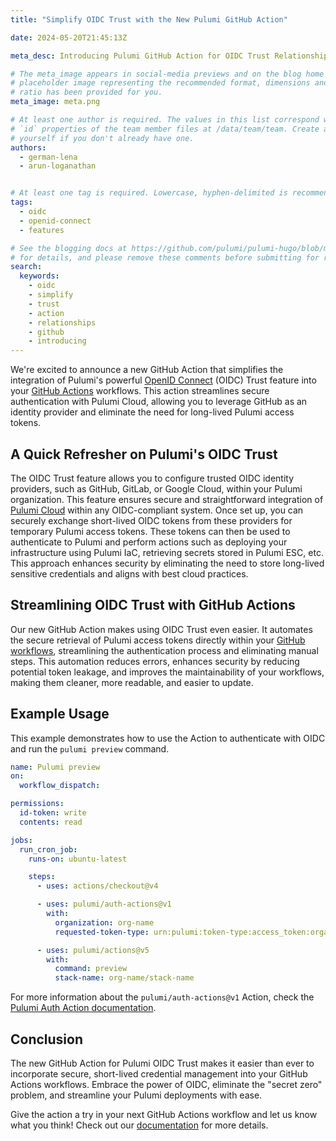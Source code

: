 ```yaml
---
title: "Simplify OIDC Trust with the New Pulumi GitHub Action"

date: 2024-05-20T21:45:13Z

meta_desc: Introducing Pulumi GitHub Action for OIDC Trust Relationships

# The meta_image appears in social-media previews and on the blog home page. A
# placeholder image representing the recommended format, dimensions and aspect
# ratio has been provided for you.
meta_image: meta.png

# At least one author is required. The values in this list correspond with the
# `id` properties of the team member files at /data/team/team. Create a file for
# yourself if you don't already have one.
authors:
  - german-lena
  - arun-loganathan


# At least one tag is required. Lowercase, hyphen-delimited is recommended.
tags:
  - oidc
  - openid-connect
  - features

# See the blogging docs at https://github.com/pulumi/pulumi-hugo/blob/master/BLOGGING.md
# for details, and please remove these comments before submitting for review.
search:
  keywords:
    - oidc
    - simplify
    - trust
    - action
    - relationships
    - github
    - introducing
---
```


We're excited to announce a new GitHub Action that simplifies the integration of Pulumi's powerful [OpenID Connect](/docs/pulumi-cloud/oidc/client/) (OIDC) Trust feature into your [GitHub Actions](/docs/pulumi-cloud/oidc/client/github/) workflows. This action streamlines secure authentication with Pulumi Cloud, allowing you to leverage GitHub as an identity provider and eliminate the need for long-lived Pulumi access tokens.

<!--more-->

## A Quick Refresher on Pulumi's OIDC Trust

The OIDC Trust feature allows you to configure trusted OIDC identity providers, such as GitHub, GitLab, or Google Cloud, within your Pulumi organization. This feature ensures secure and straightforward integration of [Pulumi Cloud](/docs/pulumi-cloud/) within any OIDC-compliant system. Once set up, you can securely exchange short-lived OIDC tokens from these providers for temporary Pulumi access tokens. These tokens can then be used to authenticate to Pulumi and perform actions such as deploying your infrastructure using Pulumi IaC, retrieving secrets stored in Pulumi ESC, etc. This approach enhances security by eliminating the need to store long-lived sensitive credentials and aligns with best cloud practices.

## Streamlining OIDC Trust with GitHub Actions

Our new GitHub Action makes using OIDC Trust even easier. It automates the secure retrieval of Pulumi access tokens directly within your [GitHub workflows](/docs/iac/packages-and-automation/continuous-delivery/github-actions/), streamlining the authentication process and eliminating manual steps. This automation reduces errors, enhances security by reducing potential token leakage, and improves the maintainability of your workflows, making them cleaner, more readable, and easier to update.

## Example Usage

This example demonstrates how to use the Action to authenticate with OIDC and run the `pulumi preview` command.

```yaml
name: Pulumi preview
on:
  workflow_dispatch:

permissions:
  id-token: write
  contents: read

jobs:
  run_cron_job:
    runs-on: ubuntu-latest

    steps:
      - uses: actions/checkout@v4

      - uses: pulumi/auth-actions@v1
        with:
          organization: org-name
          requested-token-type: urn:pulumi:token-type:access_token:organization

      - uses: pulumi/actions@v5
        with:
          command: preview
          stack-name: org-name/stack-name
```

For more information about the `pulumi/auth-actions@v1` Action, check the [Pulumi Auth Action documentation](https://github.com/marketplace/actions/pulumi-auth-action).

## Conclusion

The new GitHub Action for Pulumi OIDC Trust makes it easier than ever to incorporate secure, short-lived credential management into your GitHub Actions workflows. Embrace the power of OIDC, eliminate the "secret zero" problem, and streamline your Pulumi deployments with ease.

Give the action a try in your next GitHub Actions workflow and let us know what you think! Check out our [documentation](/docs/pulumi-cloud/oidc/client/github/) for more details.

